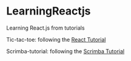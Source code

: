 # LearningReactjs
Learning React.js from tutorials

Tic-tac-toe: following the [React Tutorial](https://pt-br.reactjs.org/tutorial/tutorial.html#completing-the-game)

Scrimba-tutorial: following the [Scrimba Tutorial](https://scrimba.com/learn/learnreact/reactdom-jsx-cV7M2uR)
